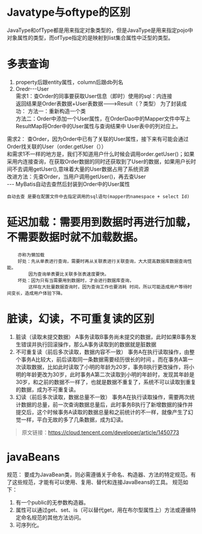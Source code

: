 # Javatype与oftype的区别
JavaType和ofType都是用来指定对象类型的，但是JavaType是用来指定pojo中对象属性的类型，而ofType指定的是映射到list集合属性中泛型的类型。


# 多表查询
1. property后跟entity属性，column后跟db列名
2. Oredr---User  
需求1：查Order的同事要获取User信息（即时）使用的sql：内连接  
返回结果是Order表数据+User表数据--->Result（？类型） 
为了封装成功： 方法一：重新构造一个类  
            方法二：Order中添加一个User属性，在OrderDao中的Mapper文件中写上ResultMap将Order中的User属性与查询结果中 User表中的列对应上。

需求2： 查Order，因为Order中已有了关联的User属性，接下来有可能会通过Order找关联的User（order.getUser（））  
    和需求1不一样的地方是，我们不知道用户什么时候会调用order.getUser()；如果采用内连接查询，在获取Order数据的同时还获取到了User的数据，如果用户长时间不去调用getUser(),意味着大量的User数据占用了系统资源  
改进方法：先查Order，当用户调用getUser()，再去查User  
        --- MyBatis自动去查然后封装到Order中的User属性  

    自动去查 是要在配置文件中去指定调用的sql语句(mapper的namespace + select Id)  
        
        
        
# 延迟加载：需要用到数据时再进行加载，不需要数据时就不加载数据。  
        亦称为懒加载  
        好处：先从单表进行查询，需要时再从关联表进行关联查询，大大提高数据库数据查询性能。  
            因为查询单表要比关联多张表速度要快。  
        坏处：因为只有当需要用到数据时，才会进行数据库查询，  
            这样在大批量数据查询时，因为查询工作也要消耗 时间，所以可能造成用户等待时间变长，造成用户体验下降。  

#  脏读，幻读，不可重复读的区别

1. 脏读（读取未提交数据）
A事务读取B事务尚未提交的数据，此时如果B事务发生错误并执行回滚操作，那么A事务读取到的数据就是脏数据
2. 不可重复读（前后多次读取，数据内容不一致）
事务A在执行读取操作，由整个事务A比较大，前后读取同一条数据需要经历很长的时间 。而在事务A第一次读取数据，比如此时读取了小明的年龄为20岁，事务B执行更改操作，将小明的年龄更改为30岁，此时事务A第二次读取到小明的年龄时，发现其年龄是30岁，和之前的数据不一样了，也就是数据不重复了，系统不可以读取到重复的数据，成为不可重复读。 
3. 幻读（前后多次读取，数据总量不一致）
事务A在执行读取操作，需要两次统计数据的总量，前一次查询数据总量后，此时事务B执行了新增数据的操作并提交后，这个时候事务A读取的数据总量和之前统计的不一样，就像产生了幻觉一样，平白无故的多了几条数据，成为幻读。
>原文链接：https://cloud.tencent.com/developer/article/1450773

# javaBeans
规范：
要成为JavaBean类，则必需遵循关于命名、构造器、方法的特定规范。有了这些规范，才能有可以使用、复用、替代和连接JavaBeans的工具。
规范如下：
1. 有一个public的无参数构造器。
2. 属性可以通过get、set、is（可以替代get，用在布尔型属性上）方法或遵循特定命名规范的其他方法访问。
3. 可序列化。
